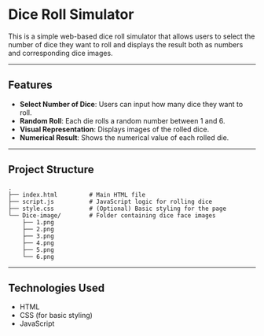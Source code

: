 #  Dice Roll Simulator

This is a simple web-based dice roll simulator that allows users to select the number of dice they want to roll and displays the result both as numbers and corresponding dice images.

---

##  Features

- **Select Number of Dice**: Users can input how many dice they want to roll.
- **Random Roll**: Each die rolls a random number between 1 and 6.
- **Visual Representation**: Displays images of the rolled dice.
- **Numerical Result**: Shows the numerical value of each rolled die.

---

##  Project Structure

```
.
├── index.html         # Main HTML file
├── script.js          # JavaScript logic for rolling dice
├── style.css          # (Optional) Basic styling for the page
└── Dice-image/        # Folder containing dice face images
    ├── 1.png
    ├── 2.png
    ├── 3.png
    ├── 4.png
    ├── 5.png
    └── 6.png
```

---

##  Technologies Used

- HTML
- CSS (for basic styling)
- JavaScript
